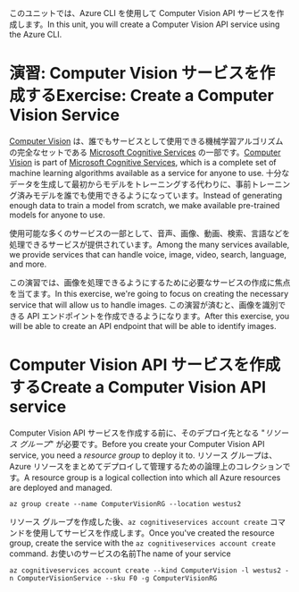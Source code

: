 <span data-ttu-id="d7ab7-101">このユニットでは、Azure CLI を使用して Computer Vision API サービスを作成します。</span><span class="sxs-lookup"><span data-stu-id="d7ab7-101">In this unit, you will create a Computer Vision API service using the Azure CLI.</span></span>

# <a name="exercise-create-a-computer-vision-service"></a><span data-ttu-id="d7ab7-102">演習: Computer Vision サービスを作成する</span><span class="sxs-lookup"><span data-stu-id="d7ab7-102">Exercise: Create a Computer Vision Service</span></span>

<span data-ttu-id="d7ab7-103">[Computer Vision](/azure/cognitive-services/computer-vision/home) は、誰でもサービスとして使用できる機械学習アルゴリズムの完全なセットである [Microsoft Cognitive Services](/azure/cognitive-services/welcome) の一部です。</span><span class="sxs-lookup"><span data-stu-id="d7ab7-103">[Computer Vision](/azure/cognitive-services/computer-vision/home) is part of [Microsoft Cognitive Services](/azure/cognitive-services/welcome), which is a complete set of machine learning algorithms available as a service for anyone to use.</span></span> <span data-ttu-id="d7ab7-104">十分なデータを生成して最初からモデルをトレーニングする代わりに、事前トレーニング済みモデルを誰でも使用できるようになっています。</span><span class="sxs-lookup"><span data-stu-id="d7ab7-104">Instead of generating enough data to train a model from scratch, we make available pre-trained models for anyone to use.</span></span>

<span data-ttu-id="d7ab7-105">使用可能な多くのサービスの一部として、音声、画像、動画、検索、言語などを処理できるサービスが提供されています。</span><span class="sxs-lookup"><span data-stu-id="d7ab7-105">Among the many services available, we provide services that can handle voice, image, video, search, language, and more.</span></span>

<span data-ttu-id="d7ab7-106">この演習では、画像を処理できるようにするために必要なサービスの作成に焦点を当てます。</span><span class="sxs-lookup"><span data-stu-id="d7ab7-106">In this exercise, we're going to focus on creating the necessary service that will allow us to handle images.</span></span> <span data-ttu-id="d7ab7-107">この演習が済むと、画像を識別できる API エンドポイントを作成できるようになります。</span><span class="sxs-lookup"><span data-stu-id="d7ab7-107">After this exercise, you will be able to create an API endpoint that will be able to identify images.</span></span>

# <a name="create-a-computer-vision-api-service"></a><span data-ttu-id="d7ab7-108">Computer Vision API サービスを作成する</span><span class="sxs-lookup"><span data-stu-id="d7ab7-108">Create a Computer Vision API service</span></span>

<span data-ttu-id="d7ab7-109">Computer Vision API サービスを作成する前に、そのデプロイ先となる "*リソース グループ*" が必要です。</span><span class="sxs-lookup"><span data-stu-id="d7ab7-109">Before you create your Computer Vision API service, you need a *resource group* to deploy it to.</span></span> <span data-ttu-id="d7ab7-110">リソース グループは、Azure リソースをまとめてデプロイして管理するための論理上のコレクションです。</span><span class="sxs-lookup"><span data-stu-id="d7ab7-110">A resource group is a logical collection into which all Azure resources are deployed and managed.</span></span>

```azurecli
az group create --name ComputerVisionRG --location westus2
```

<span data-ttu-id="d7ab7-111">リソース グループを作成した後、`az cognitiveservices account create` コマンドを使用してサービスを作成します。</span><span class="sxs-lookup"><span data-stu-id="d7ab7-111">Once you've created the resource group, create the service with the `az cognitiveservices account create` command.</span></span> <span data-ttu-id="d7ab7-112">お使いのサービスの名前</span><span class="sxs-lookup"><span data-stu-id="d7ab7-112">The name of your service</span></span> 

```azurecli
az cognitiveservices account create --kind ComputerVision -l westus2 -n ComputerVisionService --sku F0 -g ComputerVisionRG
```
